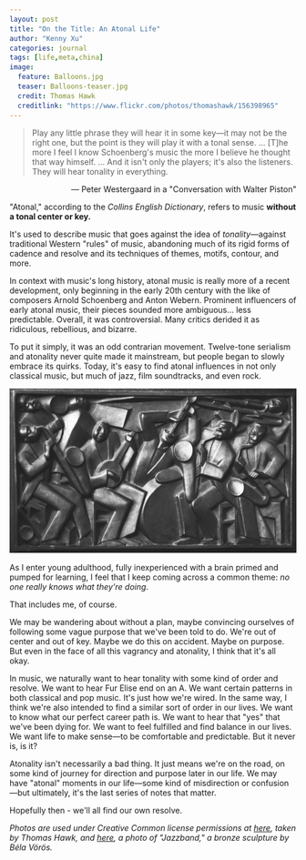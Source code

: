 ```yaml
---
layout: post
title: "On the Title: An Atonal Life"
author: "Kenny Xu"
categories: journal
tags: [life,meta,china]
image:
  feature: Balloons.jpg
  teaser: Balloons-teaser.jpg
  credit: Thomas Hawk
  creditlink: "https://www.flickr.com/photos/thomashawk/156398965"
---
```

>Play any little phrase they will hear it in some key—it may not be the right one, but the point is they will play it with a tonal sense. ... [T]he more I feel I know Schoenberg's music the more I believe he thought that way himself. ... And it isn't only the players; it's also the listeners. They will hear tonality in everything.

<p align="right">— Peter Westergaard in a "Conversation with Walter Piston"
</p>

"Atonal," according to the _Collins English Dictionary_, refers to music __without a tonal center or key.__

It's used to describe music that goes against the idea of _tonality_—against traditional Western "rules" of music, abandoning much of its rigid forms of cadence and resolve and its techniques of themes, motifs, contour, and more.

In context with music's long history, atonal music is really more of a recent development, only beginning in the early 20th century with the like of composers Arnold Schoenberg and Anton Webern. Prominent influencers of early atonal music, their pieces sounded more ambiguous... less predictable. Overall, it was controversial. Many critics derided it as ridiculous, rebellious, and bizarre.

To put it simply, it was an odd contrarian movement. Twelve-tone serialism and atonality never quite made it mainstream, but people began to slowly embrace its quirks. Today, it's easy to find atonal influences in not only classical music, but much of jazz, film soundtracks, and even rock.

<p style="text-align:center;"><img src="/images/Jazz.JPG" alt="Jazz"></p>

As I enter young adulthood, fully inexperienced with a brain primed and pumped for learning, I feel that I keep coming across a common theme: _no one really knows what they're doing_.

That includes me, of course.

We may be wandering about without a plan, maybe convincing ourselves of following some vague purpose that we've been told to do. We're out of center and out of key. Maybe we do this on accident. Maybe on purpose. But even in the face of all this vagrancy and atonality, I think that it's all okay.

In music, we naturally want to hear tonality with some kind of order and resolve. We want to hear Fur Elise end on an A. We want certain patterns in both classical and pop music. It's just how we're wired. In the same way, I think we're also intended to find a similar sort of order in our lives. We want to know what our perfect career path is. We want to hear that "yes" that we've been dying for. We want to feel fulfilled and find balance in our lives. We want life to make sense—to be comfortable and predictable. But it never is, is it?

Atonality isn't necessarily a bad thing. It just means we're on the road, on some kind of journey for direction and purpose later in our life. We may have "atonal" moments in our life—some kind of misdirection or confusion—but ultimately, it's the last series of notes that matter.

Hopefully then - we'll all find our own resolve.

<div class="credit">
  <i>Photos are used under Creative Common license permissions at <a href="https://www.flickr.com/photos/thomashawk/156398965">here</a>, taken by Thomas Hawk, and <a href="https://commons.wikimedia.org/wiki/File:Orchestre_de_jazz.jpg">here</a>, a photo of "Jazzband," a bronze sculpture by Béla Vörös.</i>
</div>
